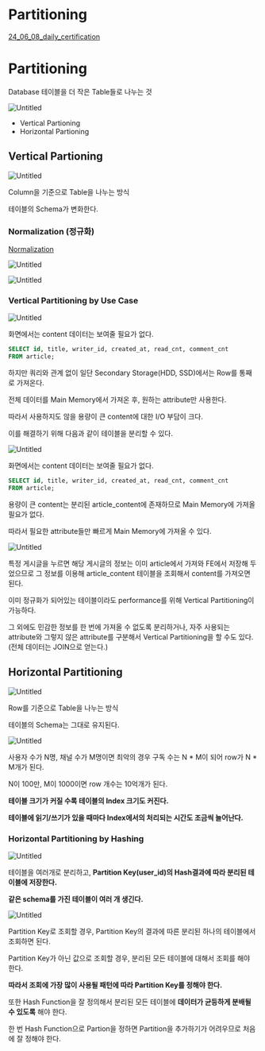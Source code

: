 # Partitioning

[24_06_08_daily_certification](https://www.notion.so/24_06_08_daily_certification-cf2c1e33294e42e0a6b4b1571a7c3685?pvs=21)

# Partitioning

Database 테이블을 더 작은 Table들로 나누는 것 

![Untitled](06_partitioning/24_06_08_daily_certification%20cf2c1e33294e42e0a6b4b1571a7c3685/Untitled.png)

- Vertical Partioning
- Horizontal Partioning

## Vertical Partioning

![Untitled](06_partitioning/24_06_08_daily_certification%20cf2c1e33294e42e0a6b4b1571a7c3685/Untitled%201.png)

Column을 기준으로 Table을 나누는 방식

테이블의 Schema가 변화한다.

### Normalization (정규화)

[Normalization](https://www.notion.so/Normalization-0fd21c574d814475bf33059d4c7766bb?pvs=21)

![Untitled](06_partitioning/24_06_08_daily_certification%20cf2c1e33294e42e0a6b4b1571a7c3685/Untitled%202.png)

![Untitled](06_partitioning/24_06_08_daily_certification%20cf2c1e33294e42e0a6b4b1571a7c3685/Untitled%203.png)

### Vertical Partitioning by Use Case

![Untitled](06_partitioning/24_06_08_daily_certification%20cf2c1e33294e42e0a6b4b1571a7c3685/Untitled%204.png)

화면에서는 content 데이터는 보여줄 필요가 없다.

```sql
SELECT id, title, writer_id, created_at, read_cnt, comment_cnt
FROM article;
```

하지만 쿼리와 관계 없이 일단 Secondary Storage(HDD, SSD)에서는 Row를 통째로 가져온다.

전체 데이터를 Main Memory에서 가져온 후, 원하는 attribute만 사용한다.

따라서 사용하지도 않을 용량이 큰 content에 대한 I/O 부담이 크다.

이를 해결하기 위해 다음과 같이 테이블을 분리할 수 있다.

![Untitled](06_partitioning/24_06_08_daily_certification%20cf2c1e33294e42e0a6b4b1571a7c3685/Untitled%205.png)

화면에서는 content 데이터는 보여줄 필요가 없다.

```sql
SELECT id, title, writer_id, created_at, read_cnt, comment_cnt
FROM article;
```

용량이 큰 content는 분리된 article_content에 존재하므로 Main Memory에 가져올 필요가 없다.

따라서 필요한 attribute들만 빠르게 Main Memory에 가져올 수 있다.

![Untitled](06_partitioning/24_06_08_daily_certification%20cf2c1e33294e42e0a6b4b1571a7c3685/Untitled%206.png)

특정 게시글을 누르면 해당 게시글의 정보는 이미 article에서 가져와 FE에서 저장해 두었으므로 그 정보를 이용해 article_content 테이블을 조회해서 content를 가져오면 된다.

이미 정규화가 되어있는 테이블이라도 performance를 위해 Vertical Partitioning이 가능하다.

그 외에도 민감한 정보를 한 번에 가져올 수 없도록 분리하거나, 자주 사용되는 attribute와 그렇지 않은 attribute를 구분해서 Vertical Partitioning을 할 수도 있다. (전체 데이터는 JOIN으로 얻는다.)

## Horizontal Partitioning

![Untitled](06_partitioning/24_06_08_daily_certification%20cf2c1e33294e42e0a6b4b1571a7c3685/Untitled%207.png)

Row를 기준으로 Table을 나누는 방식

테이블의 Schema는 그대로 유지된다.

![Untitled](06_partitioning/24_06_08_daily_certification%20cf2c1e33294e42e0a6b4b1571a7c3685/Untitled%208.png)

사용자 수가 N명, 채널 수가 M명이면 최악의 경우 구독 수는 N * M이 되어 row가 N * M개가 된다.

N이 100만, M이 1000이면 row 개수는 10억개가 된다.

**테이블 크기가 커질 수록 테이블의 Index 크기도 커진다.**

**테이블에 읽기/쓰기가 있을 때마다 Index에서의 처리되는 시간도 조금씩 늘어난다.**

### Horizontal Partitioning by Hashing

![Untitled](06_partitioning/24_06_08_daily_certification%20cf2c1e33294e42e0a6b4b1571a7c3685/Untitled%209.png)

테이블을 여러개로 분리하고, **Partition Key(user_id)의 Hash결과에 따라 분리된 테이블에 저장한다.**

**같은 schema를 가진 테이블이 여러 개 생긴다.**

![Untitled](06_partitioning/24_06_08_daily_certification%20cf2c1e33294e42e0a6b4b1571a7c3685/Untitled%2010.png)

Partition Key로 조회할 경우, Partition Key의 결과에 따른 분리된 하나의 테이블에서 조회하면 된다.

Partition Key가 아닌 값으로 조회할 경우, 분리된 모든 테이블에 대해서 조회를 해야 한다.

**따라서 조회에 가장 많이 사용될 패턴에 따라 Partition Key를 정해야 한다.**

또한 Hash Function을 잘 정의해서 분리된 모든 테이블에 **데이터가 균등하게 분배될 수 있도록** 해야 한다.

한 번 Hash Function으로 Partion을 정하면 Partition을 추가하기가 어려우므로 처음에 잘 정해야 한다.
